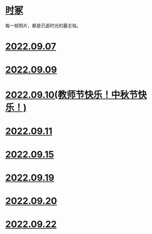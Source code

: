 # [时冢](https://github.com/aso-ljh/mypage/tree/main/tt)

每一帧照片，都是已逝时光的墓志铭。

# [2022.09.07](20220907/)

# [2022.09.09](20220909/)

# [2022.09.10(教师节快乐！中秋节快乐！)](20220910/)

# [2022.09.11](20220911/)

# [2022.09.15](20220915/)

# [2022.09.19](20220919/)

# [2022.09.20](20220920/)

# [2022.09.22](20220922/)

